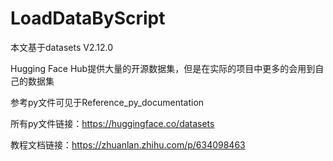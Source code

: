 # LoadDataByScript

本文基于datasets V2.12.0

Hugging Face Hub提供大量的开源数据集，但是在实际的项目中更多的会用到自己的数据集

参考py文件可见于Reference_py_documentation

所有py文件链接：https://huggingface.co/datasets

教程文档链接：https://zhuanlan.zhihu.com/p/634098463
